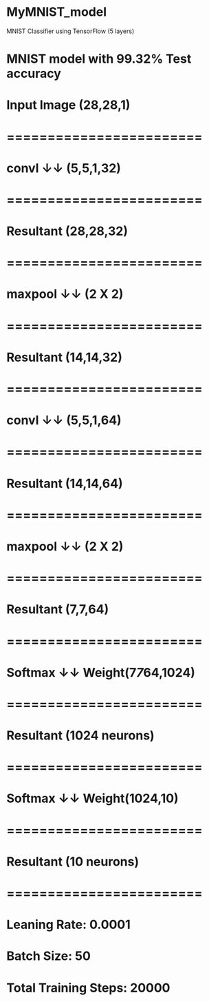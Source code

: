 # MyMNIST_model
MNIST Classifier using TensorFlow (5 layers)
# MNIST model with 99.32% Test accuracy
#
#     Input Image   (28,28,1)
#    ========================
#    convl     ↓↓  (5,5,1,32)
#    ========================
#    Resultant     (28,28,32)
#    ========================
#    maxpool   ↓↓  (2 X 2)
#    ========================
#    Resultant     (14,14,32)
#    ========================
#    convl     ↓↓  (5,5,1,64)
#    ========================
#    Resultant     (14,14,64)
#    ========================
#    maxpool   ↓↓  (2 X 2)
#    ========================
#    Resultant     (7,7,64)
#    ========================
#    Softmax   ↓↓ Weight(7*7*64,1024)
#    ========================
#    Resultant     (1024 neurons)
#    ========================
#    Softmax   ↓↓ Weight(1024,10)
#    ========================
#    Resultant     (10 neurons)
#    ========================
#
# Leaning Rate: 0.0001
# Batch Size:   50
# Total Training Steps: 20000
